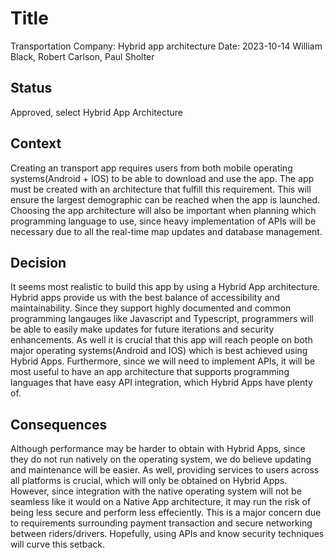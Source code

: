 # Title

Transportation Company: Hybrid app architecture
Date: 2023-10-14
William Black, Robert Carlson, Paul Sholter

## Status

Approved, select Hybrid App Architecture

## Context

Creating an transport app requires users from both mobile operating systems(Android + IOS) to be able to download and use the app. The app must be created with an architecture that fulfill this requirement. This will ensure the largest demographic can be reached when the app is launched. Choosing the app architecture will also be important when planning which programming language to use, since heavy implementation of APIs will be necessary due to all the real-time map updates and database management.

## Decision

It seems most realistic to build this app by using a Hybrid App architecture. Hybrid apps provide us with the best balance of accessibility and maintainability. Since they support highly documented and common programming langauges like Javascript and Typescript, programmers will be able to easily make updates for future iterations and security enhancements. As well it is crucial that this app will reach people on both major operating systems(Android and IOS) which is best achieved using Hybrid Apps. Furthermore, since we will need to implement APIs, it will be most useful to have an app architecture that supports programming languages that have easy API integration, which Hybrid Apps have plenty of.

## Consequences

Although performance may be harder to obtain with Hybrid Apps, since they do not run natively on the operating system, we do believe updating and maintenance will be easier. As well, providing services to users across all platforms is crucial, which will only be obtained on Hybrid Apps. However, since integration with the native operating system will not be seamless like it would on a Native App architecture, it may run the risk of being less secure and perform less effeciently. This is a major concern due to requirements surrounding payment transaction and secure networking between riders/drivers. Hopefully, using APIs and know security techniques will curve this setback.

